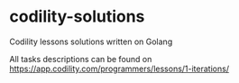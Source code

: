# codility-solutions
Codility lessons solutions written on Golang 

All tasks descriptions can be found on https://app.codility.com/programmers/lessons/1-iterations/
